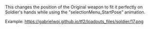This changes the position of the Original weapon to fit it perfectly on Soldier's hands while using the "selectionMenu_StartPose" animation.

Example: https://gabrielwoj.github.io/tf2/loadouts_files/soldier/17.png